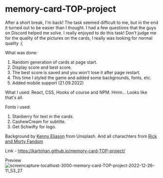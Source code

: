 # memory-card-TOP-project

After a short break, I'm back! The task seemed difficult to me, but in the end it turned out to be easier than I thought. I had a few questions that the guys on Discord helped me solve. I really enjoyed to do this task! Don't judge me for the quality of the pictures on the cards, I really was looking for normal quality :(

What was done:

1. Random generation of cards at page start.
2. Display score and best score.
3. The best score is saved and you won't lose it after page restart.
4. This time I styled the game and added some backgrounds, fonts, etc.
5. Added mobile support (21.09.2022)

What I used:
React, CSS, Hooks of course and NPM. Hmm... Looks like that's all.

Fonts i used:

1. Stanberry for text in the cards.
2. CashewCream for subtitle.
3. Get Schwifty for logo.

Background by [Kenny Eliason](https://unsplash.com/@neonbrand) from Unsplash.
And all charachters from [Rick and Morty Fandom](https://rickandmorty.fandom.com/wiki/Total_Rickall)

Link - https://kartohan.github.io/memory-card-TOP-project/

Preview
![screencapture-localhost-3000-memory-card-TOP-project-2022-12-26-11_53_27](https://user-images.githubusercontent.com/99285514/209534973-7b668a95-ea60-4afb-99a4-bd621e196fa5.png)
